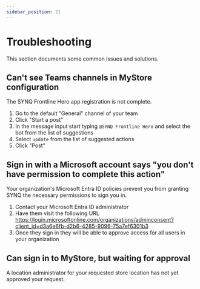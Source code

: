 ```yaml
---
sidebar_position: 21
---
```


# Troubleshooting

This section documents some common issues and solutions.

## Can't see Teams channels in MyStore configuration
The SYNQ Frontline Hero app registration is not complete. 
1. Go to the default "General" channel of your team
2. Click "Start a post"
3. In the message input start typing `@⁠SYNQ Frontline Hero` and select the bot from the list of suggestions
4. Select `update` from the list of suggested actions
5. Click "Post"

## Sign in with a Microsoft account says "you don't have permission to complete this action"
Your organization's Microsoft Entra ID policies prevent you from granting SYNQ the necessary permissions to sign you in. 
1. Contact your Microsoft Entra ID administrator
2. Have them visit the following URL https://login.microsoftonline.com/organizations/adminconsent?client_id=d3a6e6fb-d2b6-4285-9096-75a7ef6301b3
3. Once they sign in they will be able to approve access for all users in your organization

## Can sign in to MyStore, but waiting for approval
A location administrator for your requested store location has not yet approved your request.
